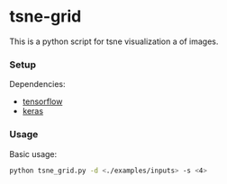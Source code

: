 # tsne-grid
This is a python script for tsne visualization a of images.

### Setup
Dependencies:
* [tensorflow](https://www.tensorflow.org/install/)
* [keras](https://keras.io/)

### Usage

Basic usage:
```bash
python tsne_grid.py -d <./examples/inputs> -s <4>
```
